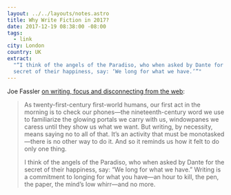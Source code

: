 ```yaml
---
layout: ../../layouts/notes.astro
title: Why Write Fiction in 2017?
date: 2017-12-19 08:38:00 -08:00
tags:
  - link
city: London
country: UK
extract:
  "“I think of the angels of the Paradiso, who when asked by Dante for the
  secret of their happiness, say: ‘We long for what we have.’”"
---
```


Joe Fassler [on writing, focus and disconnecting from the web](https://www.theparisreview.org/blog/2017/12/12/write-fiction-2017/):

> As twenty-first-century first-world humans, our first act in the morning is to check our phones—the nineteenth-century word we use to familiarize the glowing portals we carry with us, windowpanes we caress until they show us what we want. But writing, by necessity, means saying no to all of that. It’s an activity that must be monotasked—there is no other way to do it. And so it reminds us how it felt to do only one thing.
>
> I think of the angels of the Paradiso, who when asked by Dante for the secret of their happiness, say: “We long for what we have.” Writing is a commitment to longing for what you have—an hour to kill, the pen, the paper, the mind’s low whirr—and no more.
